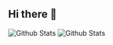 ## Hi there 👋

<!--
**nklevser/nklevser** is a ✨ _special_ ✨ repository because its `README.md` (this file) appears on your GitHub profile.

Here are some ideas to get you started:

- 🔭 I’m currently working on ...
- 🌱 I’m currently learning ...
- 👯 I’m looking to collaborate on ...
- 🤔 I’m looking for help with ...
- 💬 Ask me about ...
- 📫 How to reach me: ...
- 😄 Pronouns: ...
- ⚡ Fun fact: ...
-->

![Github Stats](https://github-readme-stats.vercel.app/api?username=nklevser&theme=light&hide_border=true&include_all_commits=true&count_private=true)
![Github Stats](https://github-readme-streak-stats.herokuapp.com/?user=nklevser&theme=light&hide_border=true&fire=red&sideNums=red)<br/>
